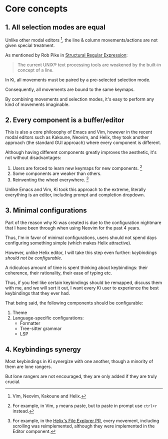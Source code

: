 # Core concepts

## 1. All selection modes are equal

Unlike other modal editors [^1], the line & column movements/actions are not given special treatment.

As mentioned by Rob Pike in [Structural Regular Expression](https://doc.cat-v.org/bell_labs/structural_regexps/se.pdf):

> The current UNIX® text processing tools are weakened by the built-in concept of a line.

In Ki, all movements must be paired by a pre-selected selection mode.

Consequently, all movements are bound to the same keymaps.

By combining movements and selection modes, it's easy to perform any kind of movements imaginable.

## 2. Every component is a buffer/editor

This is also a core philosophy of Emacs and Vim, however in the recent modal editors such as Kakoune, Neovim, and Helix, they took another approach (the standard GUI approach) where every component is different.

Although having different components greatly improves the aesthetic, it's not without disadvantages:

1. Users are forced to learn new keymaps for new components. [^2]
2. Some components are weaker than others.
3. Reinventing the wheel everywhere. [^3]

Unlike Emacs and Vim, Ki took this approach to the extreme, literally everything is an editor, including prompt and completion dropdown.

[^1]: Vim, Neovim, Kakoune and Helix.
[^2]: For example, in Vim, `p` means paste, but to paste in prompt use `ctrl+r` instead.
[^3]: For example, in the [Helix's File Explorer PR](https://github.com/helix-editor/helix/pull/5768), every movement, including scrolling was reimplemented, although they were implemented in the Editor component.

## 3. Minimal configurations

Part of the reason why Ki was created is due to the configuration nightmare that I have been through when using Neovim for the past 4 years.

Thus, I'm in favor of minimal configurations, users should not spend days configuring something simple (which makes Helix attractive).

However, unlike Helix editor, I will take this step even further: _keybindings should not be configurable_.

A ridiculous amount of time is spent thinking about keybindings: their coherence, their rationality, their ease of typing etc.

Thus, if you feel like certain keybindings should be remapped, discuss them with me, and we will sort it out, I want every Ki user to experience the best keybindings that they ever had.

That being said, the following components should be configurable:

1. Theme
2. Language-specific configurations:
   - Formatter
   - Tree-sitter grammar
   - LSP

## 4. Keybindings synergy

Most keybindings in Ki synergize with one another, though a minority of them are lone rangers.

But lone rangers are not encouraged, they are only added if they are truly crucial.
